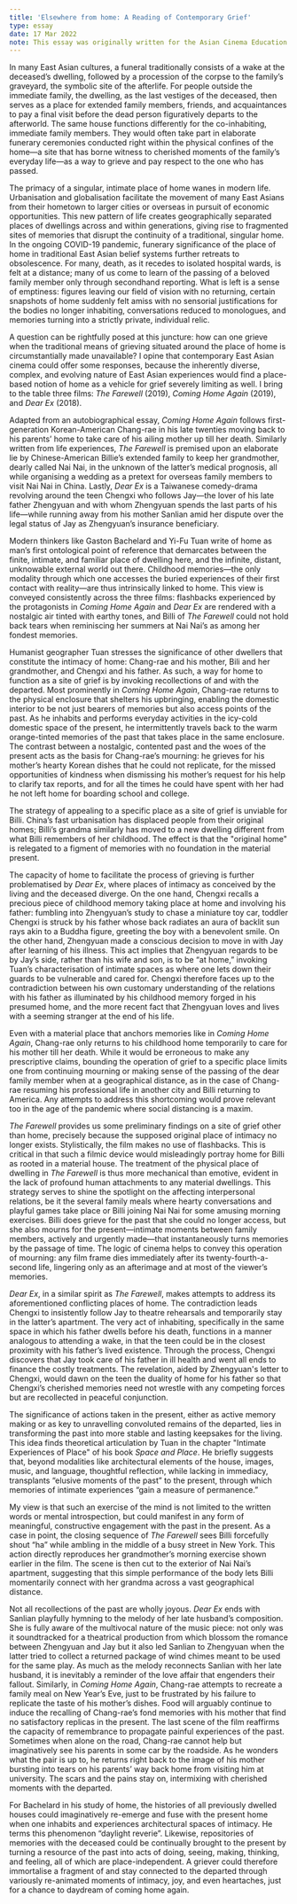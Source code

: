 ```yaml
---
title: 'Elsewhere from home: A Reading of Contemporary Grief'
type: essay
date: 17 Mar 2022
note: This essay was originally written for the Asian Cinema Education Course "Film Criticism – Long Written Forms. Film Analysis, Essay and Review" in 2021.
---
```


In many East Asian cultures, a funeral traditionally consists of a wake at the deceased’s dwelling, followed by a procession of the corpse to the family’s graveyard, the symbolic site of the afterlife. For people outside the immediate family, the dwelling, as the last vestiges of the deceased, then serves as a place for extended family members, friends, and acquaintances to pay a final visit before the dead person figuratively departs to the afterworld. The same house functions differently for the co-inhabiting, immediate family members. They would often take part in elaborate funerary ceremonies conducted right within the physical confines of the home—a site that has borne witness to cherished moments of the family’s everyday life—as a way to grieve and pay respect to the one who has passed.

The primacy of a singular, intimate place of home wanes in modern life. Urbanisation and globalisation facilitate the movement of many East Asians from their hometown to larger cities or overseas in pursuit of economic opportunities. This new pattern of life creates geographically separated places of dwellings across and within generations, giving rise to fragmented sites of memories that disrupt the continuity of a traditional, singular home. In the ongoing COVID-19 pandemic, funerary significance of the place of home in traditional East Asian belief systems further retreats to obsolescence. For many, death, as it recedes to isolated hospital wards, is felt at a distance; many of us come to learn of the passing of a beloved family member only through secondhand reporting. What is left is a sense of emptiness: figures leaving our field of vision with no returning, certain snapshots of home suddenly felt amiss with no sensorial justifications for the bodies no longer inhabiting, conversations reduced to monologues, and memories turning into a strictly private, individual relic.

A question can be rightfully posed at this juncture: how can one grieve when the traditional means of grieving situated around the place of home is circumstantially made unavailable? I opine that contemporary East Asian cinema could offer some responses, because the inherently diverse, complex, and evolving nature of East Asian experiences would find a place-based notion of home as a vehicle for grief severely limiting as well. I bring to the table three films: _The Farewell_ (2019), _Coming Home Again_ (2019), and _Dear Ex_ (2018).

Adapted from an autobiographical essay, _Coming Home Again_ follows first-generation Korean-American Chang-rae in his late twenties moving back to his parents’ home to take care of his ailing mother up till her death. Similarly written from life experiences, _The Farewell_ is premised upon an elaborate lie by Chinese-American Billie’s extended family to keep her grandmother, dearly called Nai Nai, in the unknown of the latter’s medical prognosis, all while organising a wedding as a pretext for overseas family members to visit Nai Nai in China. Lastly, _Dear Ex_ is a Taiwanese comedy-drama revolving around the teen Chengxi who follows Jay—the lover of his late father Zhengyuan and with whom Zhengyuan spends the last parts of his life—while running away from his mother Sanlian amid her dispute over the legal status of Jay as Zhengyuan’s insurance beneficiary.

Modern thinkers like Gaston Bachelard and Yi-Fu Tuan write of home as man’s first ontological point of reference that demarcates between the finite, intimate, and familiar place of dwelling here, and the infinite, distant, unknowable external world out there. Childhood memories—the only modality through which one accesses the buried experiences of their first contact with reality—are thus intrinsically linked to home. This view is conveyed consistently across the three films: flashbacks experienced by the protagonists in _Coming Home Again_ and _Dear Ex_ are rendered with a nostalgic air tinted with earthy tones, and Billi of _The Farewell_ could not hold back tears when reminiscing her summers at Nai Nai’s as among her fondest memories.

Humanist geographer Tuan stresses the significance of other dwellers that constitute the intimacy of home: Chang-rae and his mother, Bili and her grandmother, and Chengxi and his father. As such, a way for home to function as a site of grief is by invoking recollections of and with the departed. Most prominently in _Coming Home Again_, Chang-rae returns to the physical enclosure that shelters his upbringing, enabling the domestic interior to be not just bearers of memories but also access points of the past. As he inhabits and performs everyday activities in the icy-cold domestic space of the present, he intermittently travels back to the warm orange-tinted memories of the past that takes place in the same enclosure. The contrast between a nostalgic, contented past and the woes of the present acts as the basis for Chang-rae’s mourning: he grieves for his mother’s hearty Korean dishes that he could not replicate, for the missed opportunities of kindness when dismissing his mother’s request for his help to clarify tax reports, and for all the times he could have spent with her had he not left home for boarding school and college.

The strategy of appealing to a specific place as a site of grief is unviable for Billi. China’s fast urbanisation has displaced people from their original homes; Billi’s grandma similarly has moved to a new dwelling different from what Billi remembers of her childhood. The effect is that the "original home" is relegated to a figment of memories with no foundation in the material present.

The capacity of home to facilitate the process of grieving is further problematised by _Dear Ex_, where places of intimacy as conceived by the living and the deceased diverge. On the one hand, Chengxi recalls a precious piece of childhood memory taking place at home and involving his father: fumbling into Zhengyuan’s study to chase a miniature toy car, toddler Chengxi is struck by his father whose back radiates an aura of backlit sun rays akin to a Buddha figure, greeting the boy with a benevolent smile. On the other hand, Zhengyuan made a conscious decision to move in with Jay after learning of his illness. This act implies that Zhengyuan regards to be by Jay’s side, rather than his wife and son, is to be “at home,” invoking Tuan’s characterisation of intimate spaces as where one lets down their guards to be vulnerable and cared for. Chengxi therefore faces up to the contradiction between his own customary understanding of the relations with his father as illuminated by his childhood memory forged in his presumed home, and the more recent fact that Zhengyuan loves and lives with a seeming stranger at the end of his life.

Even with a material place that anchors memories like in _Coming Home Again_, Chang-rae only returns to his childhood home temporarily to care for his mother till her death. While it would be erroneous to make any prescriptive claims, bounding the operation of grief to a specific place limits one from continuing mourning or making sense of the passing of the dear family member when at a geographical distance, as in the case of Chang-rae resuming his professional life in another city and Billi returning to America. Any attempts to address this shortcoming would prove relevant too in the age of the pandemic where social distancing is a maxim.

_The Farewell_ provides us some preliminary findings on a site of grief other than home, precisely because the supposed original place of intimacy no longer exists. Stylistically, the film makes no use of flashbacks. This is critical in that such a filmic device would misleadingly portray home for Billi as rooted in a material house. The treatment of the physical place of dwelling in _The Farewell_ is thus more mechanical than emotive, evident in the lack of profound human attachments to any material dwellings. This strategy serves to shine the spotlight on the affecting interpersonal relations, be it the several family meals where hearty conversations and playful games take place or Billi joining Nai Nai for some amusing morning exercises. Billi does grieve for the past that she could no longer access, but she also mourns for the present—intimate moments between family members, actively and urgently made—that instantaneously turns memories by the passage of time. The logic of cinema helps to convey this operation of mourning: any film frame dies immediately after its twenty-fourth-a-second life, lingering only as an afterimage and at most of the viewer’s memories.

_Dear Ex_, in a similar spirit as _The Farewell_, makes attempts to address its aforementioned conflicting places of home. The contradiction leads Chengxi to insistently follow Jay to theatre rehearsals and temporarily stay in the latter’s apartment. The very act of inhabiting, specifically in the same space in which his father dwells before his death, functions in a manner analogous to attending a wake, in that the teen could be in the closest proximity with his father’s lived existence. Through the process, Chengxi discovers that Jay took care of his father in ill health and went all ends to finance the costly treatments. The revelation, aided by Zhengyuan's letter to Chengxi, would dawn on the teen the duality of home for his father so that Chengxi’s cherished memories need not wrestle with any competing forces but are recollected in peaceful conjunction.

The significance of actions taken in the present, either as active memory making or as key to unravelling convoluted remains of the departed, lies in transforming the past into more stable and lasting keepsakes for the living. This idea finds theoretical articulation by Tuan in the chapter "Intimate Experiences of Place" of his book _Space and Place_. He briefly suggests that, beyond modalities like architectural elements of the house, images, music, and language, thoughtful reflection, while lacking in immediacy, transplants “elusive moments of the past” to the present, through which memories of intimate experiences “gain a measure of permanence.”

My view is that such an exercise of the mind is not limited to the written words or mental introspection, but could manifest in any form of meaningful, constructive engagement with the past in the present. As a case in point, the closing sequence of _The Farewell_ sees Billi forcefully shout “ha” while ambling in the middle of a busy street in New York. This action directly reproduces her grandmother’s morning exercise shown earlier in the film. The scene is then cut to the exterior of Nai Nai’s apartment, suggesting that this simple performance of the body lets Billi momentarily connect with her grandma across a vast geographical distance.

Not all recollections of the past are wholly joyous. _Dear Ex_ ends with Sanlian playfully hymning to the melody of her late husband’s composition. She is fully aware of the multivocal nature of the music piece: not only was it soundtracked for a theatrical production from which blossom the romance between Zhengyuan and Jay but it also led Sanlian to Zhengyuan when the latter tried to collect a returned package of wind chimes meant to be used for the same play. As much as the melody reconnects Sanlian with her late husband, it is inevitably a reminder of the love affair that engenders their fallout. Similarly, in _Coming Home Again_, Chang-rae attempts to recreate a family meal on New Year’s Eve, just to be frustrated by his failure to replicate the taste of his mother’s dishes. Food will arguably continue to induce the recalling of Chang-rae’s fond memories with his mother that find no satisfactory replicas in the present. The last scene of the film reaffirms the capacity of remembrance to propagate painful experiences of the past. Sometimes when alone on the road, Chang-rae cannot help but imaginatively see his parents in some car by the roadside. As he wonders what the pair is up to, he returns right back to the image of his mother bursting into tears on his parents’ way back home from visiting him at university. The scars and the pains stay on, intermixing with cherished moments with the departed.

For Bachelard in his study of home, the histories of all previously dwelled houses could imaginatively re-emerge and fuse with the present home when one inhabits and experiences architectural spaces of intimacy. He terms this phenomenon “daylight reverie”. Likewise, repositories of memories with the deceased could be continually brought to the present by turning a resource of the past into acts of doing, seeing, making, thinking, and feeling, all of which are place-independent. A griever could therefore immortalise a fragment of and stay connected to the departed through variously re-animated moments of intimacy, joy, and even heartaches, just for a chance to daydream of coming home again.
